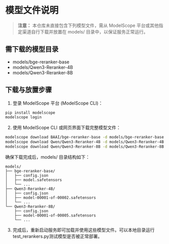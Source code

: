 # **模型文件说明**

> **注意：** 本仓库未直接包含下列模型文件，需从 ModelScope 平台或其他指定渠道自行下载并放置在 models/ 目录中，以保证服务正常运行。

## **需下载的模型目录**

- models/bge-reranker-base
- models/Qwen3-Reranker-4B
- models/Qwen3-Reranker-8B

## **下载与放置步骤**

1. 登录 ModelScope 平台 (ModelScope CLI)：

```bash
pip install modelscope
modelscope login
```

2. 使用 ModelScope CLI 或网页界面下载完整模型文件：

```bash
modelscope download BAAI/bge-reranker-base -d models/bge-reranker-base
modelscope download Qwen/Qwen3-Reranker-4B -d models/Qwen3-Reranker-4B
modelscope download Qwen/Qwen3-Reranker-8B -d models/Qwen3-Reranker-8B
```

确保下载完成后，models/ 目录结构如下：

```
models/
├── bge-reranker-base/
│   ├── config.json
│   ├── model.safetensors
│   └── ...
├── Qwen3-Reranker-4B/
│   ├── config.json
│   ├── model-00001-of-00002.safetensors
│   └── ...
└── Qwen3-Reranker-8B/
    ├── config.json
    ├── model-00001-of-00005.safetensors
    └── ...
```

3. 完成后，重新启动服务即可加载并使用这些模型文件。可以本地目录运行test_rerankers.py测试模型是否被正常部署。